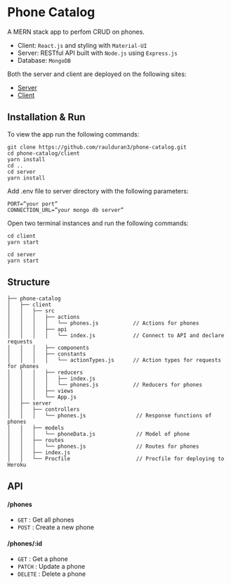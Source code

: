 # Phone Catalog
A MERN stack app to perfom CRUD on phones.
- Client: `React.js` and styling with `Material-UI`
- Server: RESTful API built with `Node.js` using `Express.js`
- Database: `MongoDB`

Both the server and client are deployed on the following sites:
- [Server](https://phone-catalo.herokuapp.com/phones)
- [Client](https://phone-catalog-app.netlify.app)

## Installation & Run
To view the app run the following commands:
```
git clone https://github.com/raulduran3/phone-catalog.git
cd phone-catalog/client
yarn install
cd ..
cd server
yarn install
```
Add .env file to server directory with the following parameters:
```
PORT=”your port”
CONNECTION_URL=”your mongo db server” 
```
Open two terminal instances and run the following commands:
```
cd client
yarn start

cd server
yarn start
```
## Structure
```
├── phone-catalog
│   ├── client
│   │   ├── src          
│   │   │   ├── actions
│   │   │   │   └── phones.js           // Actions for phones
│   │   │   ├── api
│   │   │   │   └── index.js            // Connect to API and declare requests  
│   │   │   ├── components
│   │   │   ├── constants
│   │   │   │   └── actionTypes.js      // Action types for requests for phones
│   │   │   ├── reducers
│   │   │   │   ├── index.js            
│   │   │   │   └── phones.js           // Reducers for phones
│   │   │   ├── views
│   │   │   └── App.js 
│   ├── server
│   │   ├── controllers          
│   │   │   └── phones.js                // Response functions of phones
│   │   ├── models
│   │   │   └── phoneData.js             // Model of phone
│   │   ├── routes
│   │   │   └── phones.js                // Routes for phones
│   │   ├── index.js
│   │   └── Procfile                     // Procfile for deploying to Heroku
```
## API
#### /phones
* `GET` : Get all phones
* `POST` : Create a new phone

#### /phones/:id
* `GET` : Get a phone
* `PATCH` : Update a phone
* `DELETE` : Delete a phone